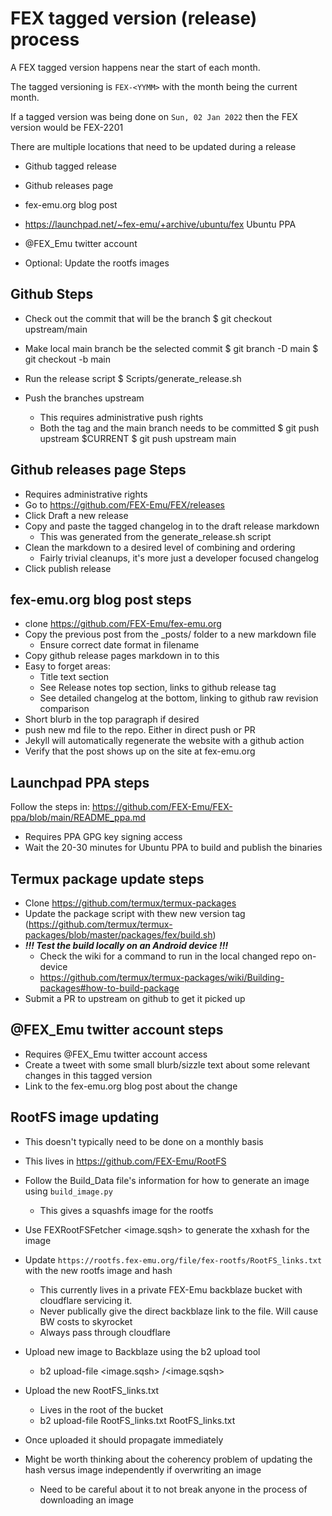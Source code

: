 # FEX tagged version (release) process
A FEX tagged version happens near the start of each month.

The tagged versioning is `FEX-<YYMM>` with the month being the current month.

If a tagged version was being done on `Sun, 02 Jan 2022` then the FEX version would be FEX-2201

There are multiple locations that need to be updated during a release
* Github tagged release
* Github releases page
* fex-emu.org blog post
* https://launchpad.net/~fex-emu/+archive/ubuntu/fex Ubuntu PPA
* @FEX_Emu twitter account

* Optional: Update the rootfs images

## Github Steps
* Check out the commit that will be the branch
$ git checkout upstream/main

* Make local main branch be the selected commit
$ git branch -D main
$ git checkout -b main

* Run the release script
$ Scripts/generate_release.sh

* Push the branches upstream
  * This requires administrative push rights
  * Both the tag and the main branch needs to be committed
$ git push upstream $CURRENT
$ git push upstream main

## Github releases page Steps
* Requires administrative rights
* Go to https://github.com/FEX-Emu/FEX/releases
* Click Draft a new release
* Copy and paste the tagged changelog in to the draft release markdown
  * This was generated from the generate_release.sh script
* Clean the markdown to a desired level of combining and ordering
  * Fairly trivial cleanups, it's more just a developer focused changelog
* Click publish release

## fex-emu.org blog post steps
* clone https://github.com/FEX-Emu/fex-emu.org
* Copy the previous post from the _posts/ folder to a new markdown file
  * Ensure correct date format in filename
* Copy github release pages markdown in to this
* Easy to forget areas:
  * Title text section
  * See Release notes top section, links to github release tag
  * See detailed changelog at the bottom, linking to github raw revision comparison
* Short blurb in the top paragraph if desired
* push new md file to the repo. Either in direct push or PR
* Jekyll will automatically regenerate the website with a github action
* Verify that the post shows up on the site at fex-emu.org

## Launchpad PPA steps
Follow the steps in: https://github.com/FEX-Emu/FEX-ppa/blob/main/README_ppa.md
* Requires PPA GPG key signing access
* Wait the 20-30 minutes for Ubuntu PPA to build and publish the binaries

## Termux package update steps
* Clone https://github.com/termux/termux-packages
* Update the package script with thew new version tag (https://github.com/termux/termux-packages/blob/master/packages/fex/build.sh)
* ***!!! Test the build locally on an Android device !!!***
  * Check the wiki for a command to run in the local changed repo on-device
  * https://github.com/termux/termux-packages/wiki/Building-packages#how-to-build-package
* Submit a PR to upstream on github to get it picked up

## @FEX_Emu twitter account steps
* Requires @FEX_Emu twitter account access
* Create a tweet with some small blurb/sizzle text about some relevant changes in this tagged version
* Link to the fex-emu.org blog post about the change

## RootFS image updating
* This doesn't typically need to be done on a monthly basis
* This lives in https://github.com/FEX-Emu/RootFS

* Follow the Build_Data file's information for how to generate an image using `build_image.py`
  * This gives a squashfs image for the rootfs
* Use FEXRootFSFetcher <image.sqsh> to generate the xxhash for the image
* Update `https://rootfs.fex-emu.org/file/fex-rootfs/RootFS_links.txt` with the new rootfs image and hash
  * This currently lives in a private FEX-Emu backblaze bucket with cloudflare servicing it.
  * Never publically give the direct backblaze link to the file. Will cause BW costs to skyrocket
  * Always pass through cloudflare

* Upload new image to Backblaze using the b2 upload tool
  * b2 upload-file <bucketname> <image.sqsh> <Image folder name>/<image.sqsh>

* Upload the new RootFS_links.txt
  * Lives in the root of the bucket
  * b2 upload-file <bucketname> RootFS_links.txt RootFS_links.txt

* Once uploaded it should propagate immediately
* Might be worth thinking about the coherency problem of updating the hash versus image independently if overwriting an image
  * Need to be careful about it to not break anyone in the process of downloading an image
